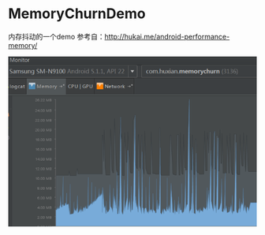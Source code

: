 # MemoryChurnDemo

内存抖动的一个demo
参考自：http://hukai.me/android-performance-memory/

![memory_churn](/art/memory_churn.png)
